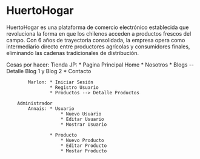 # HuertoHogar
HuertoHogar es una plataforma de comercio electrónico establecida que revoluciona la forma en que los chilenos acceden a productos frescos del campo. Con 6 años de trayectoria consolidada, la empresa opera como intermediario directo entre productores agrícolas y consumidores finales, eliminando las cadenas tradicionales de distribución.


Cosas por hacer:
        Tienda
            JP: * Pagina Principal Home
                * Nosotros
                * Blogs -- Detalle Blog 1 y Blog 2
                * Contacto 
            
            Marlon: * Iniciar Sesión
                    * Registro Usuario
                    * Productos --> Detalle Productos

        Administrador
            Annais: * Usuario
                        * Nuevo Usuario
                        * Editar Usuario
                        * Mostrar Usuario
                    
                    * Producto
                        * Nuevo Producto
                        * Editar Producto
                        * Mostar Producto